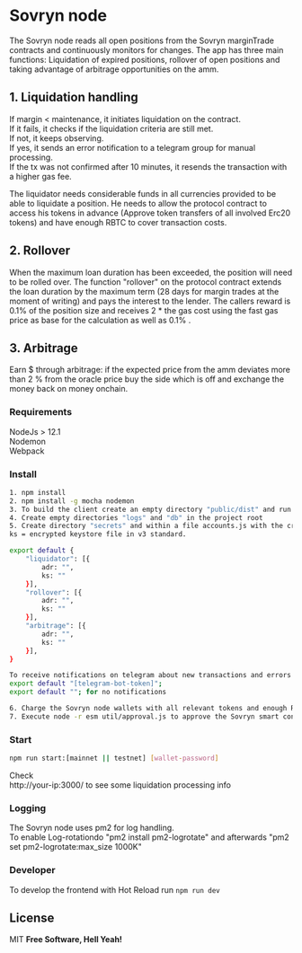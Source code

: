 # Sovryn node

The Sovryn node reads all open positions from the Sovryn marginTrade contracts and continuously monitors for changes.
The app has three main functions: Liquidation of expired positions, rollover of open positions and taking advantage of arbitrage opportunities on the amm.  
  

## 1. Liquidation handling
 
If margin < maintenance, it initiates liquidation on the contract.  
If it fails, it checks if the liquidation criteria are still met.    
If not, it keeps observing.  
If yes, it sends an error notification to a telegram group for manual processing.  
If the tx was not confirmed after 10 minutes, it resends the transaction with a higher gas fee.  

The liquidator needs considerable funds in all currencies provided to be able to liquidate a position. 
He needs to allow the protocol contract to access his tokens in advance (Approve token transfers of all involved Erc20 tokens) and have enough RBTC to cover transaction costs.
  

## 2. Rollover

When the maximum loan duration has been exceeded, the position will need to be rolled over.
The function "rollover" on the protocol contract extends the loan duration by the maximum term (28 days for margin trades at the moment of writing) and pays the interest to the lender. The callers reward is 0.1% of the position size and receives 2 * the gas cost using the fast gas price as base for the calculation as well as 0.1% .
 

## 3. Arbitrage

Earn $ through arbitrage: if the expected price from the amm deviates more than 2 % from the oracle price buy the side which is off and exchange the money back on money onchain.


### Requirements

NodeJs > 12.1  
Nodemon  
Webpack  


### Install

```sh
1. npm install
2. npm install -g mocha nodemon
3. To build the client create an empty directory "public/dist" and run "npm run build-client"
4. Create empty directories "logs" and "db" in the project root
5. Create directory "secrets" and within a file accounts.js with the credentials of the liquidator/rollover/arbitrage wallets
ks = encrypted keystore file in v3 standard.

export default {
    "liquidator": [{
        adr: "",
        ks: ""
    }],
    "rollover": [{
        adr: "",
        ks: ""
    }],
    "arbitrage": [{
        adr: "",
        ks: ""
    }],
}

To receive notifications on telegram about new transactions and errors create a telegram bot-token-id and write in in a file /secrets/telegram.js
export default "[telegram-bot-token]";
export default ""; for no notifications

6. Charge the Sovryn node wallets with all relevant tokens and enough Rbtc to cover tx cost.
7. Execute node -r esm util/approval.js to approve the Sovryn smart contract to spend Doc on behalf of the Sovryn node wallets as well as the swap network contract to spend tokens on behalf of the arbitrage wallet.

```


### Start

```sh
npm run start:[mainnet || testnet] [wallet-password]
```
Check  
http://your-ip:3000/ to see some liquidation processing info


### Logging
The Sovryn node uses pm2 for log handling.    
To enable Log-rotationdo "pm2 install pm2-logrotate" and afterwards "pm2 set pm2-logrotate:max_size 1000K"   

### Developer
To develop the frontend with Hot Reload run `npm run dev`

License
----

MIT
**Free Software, Hell Yeah!**
